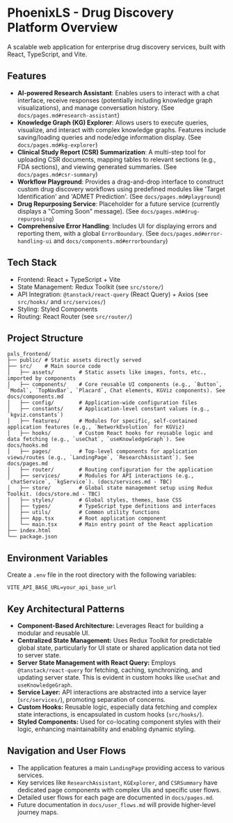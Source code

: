 # PhoenixLS - Drug Discovery Platform Overview

A scalable web application for enterprise drug discovery services, built with React, TypeScript, and Vite.

## Features

- **AI-powered Research Assistant**: Enables users to interact with a chat interface, receive responses (potentially including knowledge graph visualizations), and manage conversation history. (See `docs/pages.md#research-assistant`)
- **Knowledge Graph (KG) Explorer**: Allows users to execute queries, visualize, and interact with complex knowledge graphs. Features include saving/loading queries and node/edge information display. (See `docs/pages.md#kg-explorer`)
- **Clinical Study Report (CSR) Summarization**: A multi-step tool for uploading CSR documents, mapping tables to relevant sections (e.g., FDA sections), and viewing generated summaries. (See `docs/pages.md#csr-summary`)
- **Workflow Playground**: Provides a drag-and-drop interface to construct custom drug discovery workflows using predefined modules like 'Target Identification' and 'ADMET Prediction'. (See `docs/pages.md#playground`)
- **Drug Repurposing Service**: Placeholder for a future service (currently displays a "Coming Soon" message). (See `docs/pages.md#drug-repurposing`)
- **Comprehensive Error Handling**: Includes UI for displaying errors and reporting them, with a global `ErrorBoundary`. (See `docs/pages.md#error-handling-ui` and `docs/components.md#errorboundary`)

## Tech Stack

- Frontend: React + TypeScript + Vite
- State Management: Redux Toolkit (see `src/store/`)
- API Integration: `@tanstack/react-query` (React Query) + Axios (see `src/hooks/` and `src/services/`)
- Styling: Styled Components
- Routing: React Router (see `src/router/`)

## Project Structure

```
pxls_frontend/
├── public/ # Static assets directly served
├── src/    # Main source code
│   ├── assets/        # Static assets like images, fonts, etc., imported by components
│   ├── components/    # Core reusable UI components (e.g., `Button`, `Modal`, `TopNavBar`, `Placard`, Chat elements, KGViz components). See docs/components.md
│   ├── config/        # Application-wide configuration files
│   ├── constants/     # Application-level constant values (e.g., `kgviz.constants`)
│   ├── features/      # Modules for specific, self-contained application features (e.g., `NetworkEvolution` for KGViz)
│   ├── hooks/         # Custom React hooks for reusable logic and data fetching (e.g., `useChat`, `useKnowledgeGraph`). See docs/hooks.md
│   ├── pages/         # Top-level components for application views/routes (e.g., `LandingPage`, `ResearchAssistant`). See docs/pages.md
│   ├── router/        # Routing configuration for the application
│   ├── services/      # Modules for API interactions (e.g., `chatService`, `kgService`). (docs/services.md - TBC)
│   ├── store/         # Global state management setup using Redux Toolkit. (docs/store.md - TBC)
│   ├── styles/        # Global styles, themes, base CSS
│   ├── types/         # TypeScript type definitions and interfaces
│   ├── utils/         # Common utility functions
│   ├── App.tsx        # Root application component
│   └── main.tsx       # Main entry point of the React application
├── index.html
└── package.json
```

## Environment Variables

Create a `.env` file in the root directory with the following variables:

```
VITE_API_BASE_URL=your_api_base_url
```

## Key Architectural Patterns

- **Component-Based Architecture:** Leverages React for building a modular and reusable UI.
- **Centralized State Management:** Uses Redux Toolkit for predictable global state, particularly for UI state or shared application data not tied to server state.
- **Server State Management with React Query:** Employs `@tanstack/react-query` for fetching, caching, synchronizing, and updating server state. This is evident in custom hooks like `useChat` and `useKnowledgeGraph`.
- **Service Layer:** API interactions are abstracted into a service layer (`src/services/`), promoting separation of concerns.
- **Custom Hooks:** Reusable logic, especially data fetching and complex state interactions, is encapsulated in custom hooks (`src/hooks/`).
- **Styled Components:** Used for co-locating component styles with their logic, enhancing maintainability and enabling dynamic styling.

## Navigation and User Flows

- The application features a main `LandingPage` providing access to various services.
- Key services like `ResearchAssistant`, `KGExplorer`, and `CSRSummary` have dedicated page components with complex UIs and specific user flows.
- Detailed user flows for each page are documented in `docs/pages.md`.
- Future documentation in `docs/user_flows.md` will provide higher-level journey maps. 